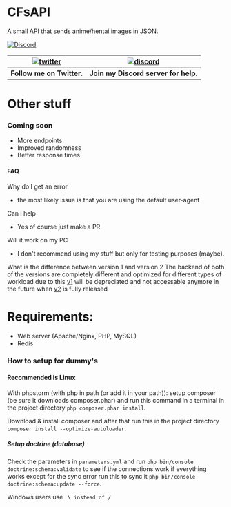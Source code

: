 # CFsAPI
A small API that sends anime/hentai images in JSON.

[![Discord](https://discordapp.com/api/guilds/434436407646486528/widget.png)](https://discord.gg/gzWwtWG)

| [![twitter](https://cdn.discordapp.com/attachments/155726317222887425/252192520094613504/twiter_banner.JPG)](https://twitter.com/computerfreaker) | [![discord](https://cdn.discordapp.com/attachments/266240393639755778/281920766490968064/discord.png)](https://discord.gg/gzWwtWG)
| --- | --- |
| **Follow me on Twitter.** | **Join my Discord server for help.** |

# Other stuff

### Coming soon

- More endpoints
- Improved randomness
- Better response times

#### FAQ
 Why do I get an error
 - the most likely issue is that you are using the default user-agent

 Can i help
- Yes of course just make a PR.

 Will it work on my PC
- I don't recommend using my stuff but only for testing purposes (maybe).

What is the difference between version 1 and version 2
The backend of both of the versions are completely different and optimized for different types of workload due to this [v1](https://github.com/CFCorp/CFsAPI) will be depreciated and not accessable anymore in the future when [v2](https://github.com/CFCorp/CFApi2) is fully released

# Requirements:
- Web server (Apache/Nginx, PHP, MySQL)
- Redis

### How to setup for dummy's
#### Recommended is Linux
With phpstorm (with php in path (or add it in your path)):
    setup composer (be sure it downloads composer.phar)
    and run this command in a terminal in the project directory `php composer.phar install`.

Download & install composer and after that run this in the project directory
`composer install --optimize-autoloader`.


##### Setup doctrine (database)
Check the parameters in `parameters.yml` and run `php bin/console doctrine:schema:validate` to see if the connections work
if everything works except for the sync error run this to sync it `php bin/console doctrine:schema:update --force`.

Windows users use ` \ instead of /`
